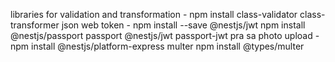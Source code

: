 libraries for validation and transformation - npm install class-validator class-transformer
json web token - npm install --save @nestjs/jwt
npm install @nestjs/passport passport @nestjs/jwt passport-jwt
pra sa photo upload - npm install @nestjs/platform-express multer
npm install @types/multer
